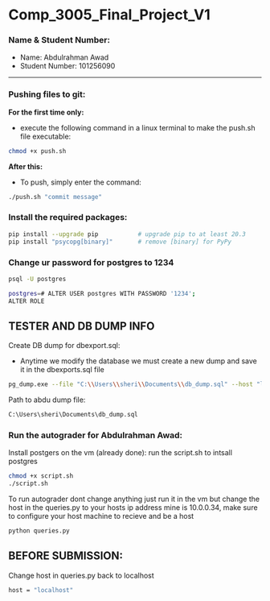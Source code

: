 # Comp_3005_Final_Project_V1

### Name & Student Number:

- Name: Abdulrahman Awad
- Student Number: 101256090

___

### Pushing files to git:

**For the first time only:**
- execute the following command in a linux terminal to make the push.sh file executable:
```bash
chmod +x push.sh
```

**After this:**
- To push, simply enter the command:
```bash
./push.sh "commit message"
```

### Install the required packages:

```bash
pip install --upgrade pip           # upgrade pip to at least 20.3
pip install "psycopg[binary]"       # remove [binary] for PyPy
```

### Change ur password for postgres to 1234
```bash
psql -U postgres
```
```bash
postgres=# ALTER USER postgres WITH PASSWORD '1234';
ALTER ROLE
```

## TESTER AND DB DUMP INFO
Create DB dump for dbexport.sql:

- Anytime we modify the database we must create a new dump and save it in the dbexports.sql file

```bash
pg_dump.exe --file "C:\\Users\\sheri\\Documents\\db_dump.sql" --host "localhost" --port "5432" --username "postgres" --verbose --format=p "project_database"
```

Path to abdu dump file:
```bash
C:\Users\sheri\Documents\db_dump.sql
```

### Run the autograder for Abdulrahman Awad:

Install postgers on the vm (already done):
run the script.sh to intsall postgres

```bash
chmod +x script.sh
./script.sh
```

To run autograder dont change anything just run it in the vm but change the host in the queries.py to your hosts ip address mine is 10.0.0.34, make sure to configure your host machine to recieve and be a host 

```bash
python queries.py
```

## BEFORE SUBMISSION:

Change host in queries.py back to localhost

```bash 
host = "localhost"
```